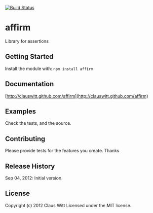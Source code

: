 [![Build Status](https://travis-ci.org/clauswitt/affirm.svg?branch=master)](https://travis-ci.org/clauswitt/affirm)

# affirm

Library for assertions

## Getting Started
Install the module with: `npm install affirm`


## Documentation
[http://clauswitt.github.com/affirm](http://clauswitt.github.com/affirm)

## Examples
Check the tests, and the source. 

## Contributing
Please provide tests for the features you create. Thanks

## Release History
Sep 04, 2012: Initial version. 


## License
Copyright (c) 2012 Claus Witt
Licensed under the MIT license.

